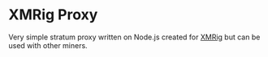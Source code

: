 # XMRig Proxy

Very simple stratum proxy written on Node.js created for [XMRig](https://github.com/xmrig/xmrig) but can be used with other miners.
